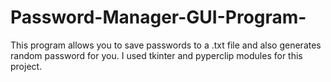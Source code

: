 # Password-Manager-GUI-Program-

This program allows you to save passwords to a .txt file and also generates random password for you.
I used tkinter and pyperclip modules for this project. 
